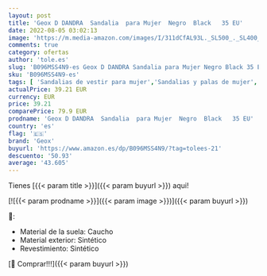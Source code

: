 ```yaml
---
layout: post
title: 'Geox D DANDRA  Sandalia  para Mujer  Negro  Black   35 EU'
date: 2022-08-05 03:02:13
image: 'https://m.media-amazon.com/images/I/311dCfAL93L._SL500_._SL400_.jpg'
comments: true
category: ofertas
author: 'tole.es'
slug: 'B096MSS4N9-es Geox D DANDRA Sandalia para Mujer Negro Black 35 EU'
sku: 'B096MSS4N9-es'
tags: [ 'Sandalias de vestir para mujer','Sandalias y palas de mujer','Zapatos','Zapatos para mujer','Zapatos y complementos','geox','sandalia','🇪🇸', ]
actualPrice: 39.21 EUR
currency: EUR
price: 39.21
comparePrice: 79.9 EUR
prodname: 'Geox D DANDRA  Sandalia  para Mujer  Negro  Black   35 EU'
country: 'es'
flag: '🇪🇸'
brand: 'Geox'
buyurl: 'https://www.amazon.es/dp/B096MSS4N9/?tag=tolees-21'
descuento: '50.93'
average: '43.605'
---
```


Tienes [{{< param title >}}]({{< param buyurl >}}) aqui!

[![{{< param prodname >}}]({{< param image >}})]({{< param buyurl >}})

🔎:

- Material de la suela: Caucho
- Material exterior: Sintético
- Revestimiento: Sintético

[🛒 Comprar!!!]({{< param buyurl >}})
